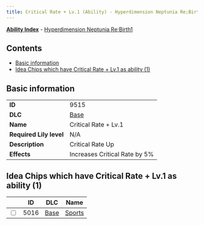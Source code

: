 ```yaml
---
title: Critical Rate + Lv.1 (Ability) - Hyperdimension Neptunia Re;Birth1
---
```


[**Ability Index**](/neptunia/rb1/ability/index.html) - [Hyperdimension Neptunia Re;Birth1](/neptunia/rb1)

## Contents

- [Basic information](#basic-information)
- [Idea Chips which have Critical Rate + Lv.1 as ability (1)](#idea-chips-which-have-critical-rate-lv1-as-ability-1)

## Basic information

|   |   |
| -- | -- |
| **ID** | 9515 |
| **DLC** | [Base](/neptunia/rb1/dlc/1-base.html) |
| **Name** | Critical Rate + Lv.1 |
| **Required Lily level** | N/A |
| **Description** | Critical Rate Up |
| **Effects** | Increases Critical Rate by 5% |


## Idea Chips which have Critical Rate + Lv.1 as ability (1)

|    | ID | DLC | Name |
| -- | -- | --- | ---- |
| <input type="checkbox" id="rb1-item-1-5016" class="trackbox" /> | 5016 | [Base](/neptunia/rb1/dlc/1-base.html) | [Sports](/neptunia/rb1/item/1-5016-sports.html) |
